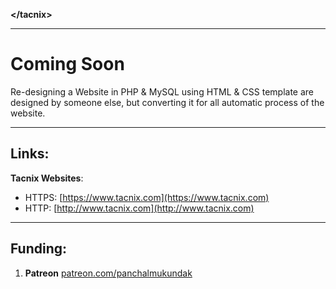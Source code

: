 
**&lt;/tacnix&gt;**

---

# Coming Soon

Re-designing a Website in PHP & MySQL using HTML & CSS template are designed by someone else, but converting it for all automatic process of the website.

---

## Links:

**Tacnix Websites**:

- HTTPS: [https://www.tacnix.com](https://www.tacnix.com)
- HTTP: [http://www.tacnix.com](http://www.tacnix.com)

---

## Funding:

1. **Patreon** [patreon.com/panchalmukundak](https://patreon.com/panchalmukundak)
